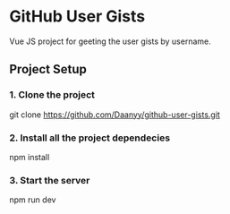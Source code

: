 # GitHub User Gists

Vue JS project for geeting the user gists by username.

## Project Setup

### 1. Clone the project
git clone https://github.com/Daanyy/github-user-gists.git

### 2. Install all the project dependecies
npm install

### 3. Start the server
npm run dev